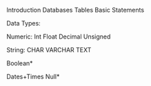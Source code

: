 Introduction
Databases
Tables 
Basic Statements

Data Types:

Numeric:
    Int
    Float
    Decimal
    Unsigned

String:
    CHAR
    VARCHAR
    TEXT

Boolean*

Dates+Times
    Null*